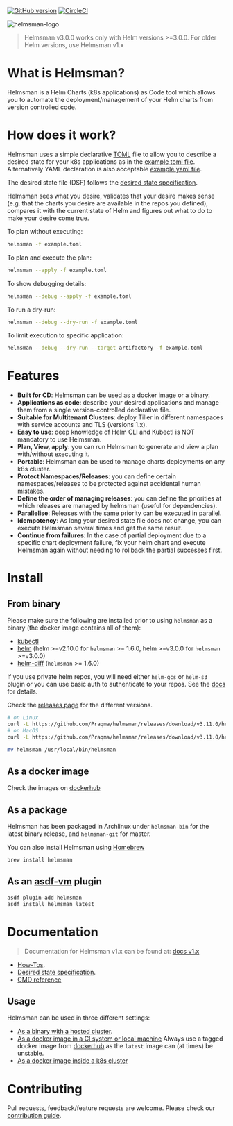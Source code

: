 [![GitHub version](https://d25lcipzij17d.cloudfront.net/badge.svg?id=gh&type=6&v=v3.15.1&x2=0)](https://github.com/Praqma/helmsman/releases) [![CircleCI](https://circleci.com/gh/Praqma/helmsman/tree/master.svg?style=svg)](https://circleci.com/gh/Praqma/helmsman/tree/master)

![helmsman-logo](docs/images/helmsman.png)

> Helmsman v3.0.0 works only with Helm versions >=3.0.0. For older Helm versions, use Helmsman v1.x

# What is Helmsman?

Helmsman is a Helm Charts (k8s applications) as Code tool which allows you to automate the deployment/management of your Helm charts from version controlled code.

# How does it work?

Helmsman uses a simple declarative [TOML](https://github.com/toml-lang/toml) file to allow you to describe a desired state for your k8s applications as in the [example toml file](https://github.com/Praqma/helmsman/blob/master/examples/example.toml).
Alternatively YAML declaration is also acceptable [example yaml file](https://github.com/Praqma/helmsman/blob/master/examples/example.yaml).

The desired state file (DSF) follows the [desired state specification](https://github.com/Praqma/helmsman/blob/master/docs/desired_state_specification.md).

Helmsman sees what you desire, validates that your desire makes sense (e.g. that the charts you desire are available in the repos you defined), compares it with the current state of Helm and figures out what to do to make your desire come true.

To plan without executing:

```sh
helmsman -f example.toml
```

To plan and execute the plan:

```sh
helmsman --apply -f example.toml
```

To show debugging details:

```sh
helmsman --debug --apply -f example.toml
```

To run a dry-run:

```sh
helmsman --debug --dry-run -f example.toml
```

To limit execution to specific application:

```sh
helmsman --debug --dry-run --target artifactory -f example.toml
```

# Features

- **Built for CD**: Helmsman can be used as a docker image or a binary.
- **Applications as code**: describe your desired applications and manage them from a single version-controlled declarative file.
- **Suitable for Multitenant Clusters**: deploy Tiller in different namespaces with service accounts and TLS (versions 1.x).
- **Easy to use**: deep knowledge of Helm CLI and Kubectl is NOT mandatory to use Helmsman.
- **Plan, View, apply**: you can run Helmsman to generate and view a plan with/without executing it.
- **Portable**: Helmsman can be used to manage charts deployments on any k8s cluster.
- **Protect Namespaces/Releases**: you can define certain namespaces/releases to be protected against accidental human mistakes.
- **Define the order of managing releases**: you can define the priorities at which releases are managed by helmsman (useful for dependencies).
- **Parallelise**: Releases with the same priority can be executed in parallel.
- **Idempotency**: As long your desired state file does not change, you can execute Helmsman several times and get the same result.
- **Continue from failures**: In the case of partial deployment due to a specific chart deployment failure, fix your helm chart and execute Helmsman again without needing to rollback the partial successes first.

# Install

## From binary

Please make sure the following are installed prior to using `helmsman` as a binary (the docker image contains all of them):

- [kubectl](https://github.com/kubernetes/kubectl)
- [helm](https://github.com/helm/helm) (helm >=v2.10.0 for `helmsman` >= 1.6.0, helm >=v3.0.0 for `helmsman` >=v3.0.0)
- [helm-diff](https://github.com/databus23/helm-diff) (`helmsman` >= 1.6.0)

If you use private helm repos, you will need either `helm-gcs` or `helm-s3` plugin or you can use basic auth to authenticate to your repos. See the [docs](https://github.com/Praqma/helmsman/blob/master/docs/how_to/helm_repos) for details.

Check the [releases page](https://github.com/Praqma/Helmsman/releases) for the different versions.

```sh
# on Linux
curl -L https://github.com/Praqma/helmsman/releases/download/v3.11.0/helmsman_3.11.0_linux_amd64.tar.gz | tar zx
# on MacOS
curl -L https://github.com/Praqma/helmsman/releases/download/v3.11.0/helmsman_3.11.0_darwin_amd64.tar.gz | tar zx

mv helmsman /usr/local/bin/helmsman
```

## As a docker image

Check the images on [dockerhub](https://hub.docker.com/r/praqma/helmsman/tags/)

## As a package

Helmsman has been packaged in Archlinux under `helmsman-bin` for the latest binary release, and `helmsman-git` for master.

You can also install Helmsman using [Homebrew](https://brew.sh)

```sh
brew install helmsman
```

## As an [asdf-vm](https://asdf-vm.com/) plugin

```sh
asdf plugin-add helmsman
asdf install helmsman latest
```

# Documentation

> Documentation for Helmsman v1.x can be found at: [docs v1.x](https://github.com/Praqma/helmsman/tree/1.x/docs)

- [How-Tos](https://github.com/Praqma/helmsman/blob/master/docs/how_to/).
- [Desired state specification](https://github.com/Praqma/helmsman/blob/master/docs/desired_state_specification.md).
- [CMD reference](https://github.com/Praqma/helmsman/blob/master/docs/cmd_reference.md)

## Usage

Helmsman can be used in three different settings:

- [As a binary with a hosted cluster](https://github.com/Praqma/helmsman/blob/master/docs/how_to/settings).
- [As a docker image in a CI system or local machine](https://github.com/Praqma/helmsman/blob/master/docs/how_to/deployments/ci.md) Always use a tagged docker image from [dockerhub](https://hub.docker.com/r/praqma/helmsman/) as the `latest` image can (at times) be unstable.
- [As a docker image inside a k8s cluster](https://github.com/Praqma/helmsman/blob/master/docs/how_to/deployments/inside_k8s.md)

# Contributing

Pull requests, feedback/feature requests are welcome. Please check our [contribution guide](CONTRIBUTION.md).
